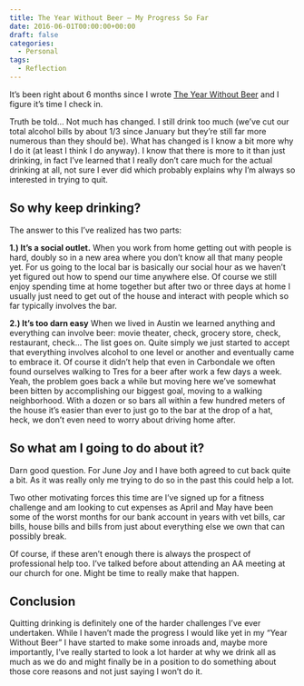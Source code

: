 ```yaml
---
title: The Year Without Beer – My Progress So Far
date: 2016-06-01T00:00:00+00:00
draft: false
categories:
  - Personal
tags:
  - Reflection
---
```


It’s been right about 6 months since I wrote [The Year Without Beer][1] and I figure it’s time I check in.

Truth be told… Not much has changed. I still drink too much (we’ve cut our total alcohol bills by about 1/3 since January but they’re still far more numerous than they should be). What has changed is I know a bit more why I do it (at least I think I do anyway). I know that there is more to it than just drinking, in fact I’ve learned that I really don’t care much for the actual drinking at all, not sure I ever did which probably explains why I’m always so interested in trying to quit.

## So why keep drinking?

The answer to this I’ve realized has two parts:

**1.) It’s a social outlet.**
When you work from home getting out with people is hard, doubly so in a new area where you don’t know all that many people yet. For us going to the local bar is basically our social hour as we haven’t yet figured out how to spend our time anywhere else. Of course we still enjoy spending time at home together but after two or three days at home I usually just need to get out of the house and interact with people which so far typically involves the bar.

**2.) It’s too darn easy**
When we lived in Austin we learned anything and everything can involve beer: movie theater, check, grocery store, check, restaurant, check… The list goes on. Quite simply we just started to accept that everything involves alcohol to one level or another and eventually came to embrace it. Of course it didn’t help that even in Carbondale we often found ourselves walking to Tres for a beer after work a few days a week. Yeah, the problem goes back a while but moving here we’ve somewhat been bitten by accomplishing our biggest goal, moving to a walking neighborhood. With a dozen or so bars all within a few hundred meters of the house it’s easier than ever to just go to the bar at the drop of a hat, heck, we don’t even need to worry about driving home after.

## So what am I going to do about it?

Darn good question. For June Joy and I have both agreed to cut back quite a bit. As it was really only me trying to do so in the past this could help a lot.

Two other motivating forces this time are I’ve signed up for a fitness challenge and am looking to cut expenses as April and May have been some of the worst months for our bank account in years with vet bills, car bills, house bills and bills from just about everything else we own that can possibly break.

Of course, if these aren’t enough there is always the prospect of professional help too. I’ve talked before about attending an AA meeting at our church for one. Might be time to really make that happen.

## Conclusion

Quitting drinking is definitely one of the harder challenges I’ve ever undertaken. While I haven’t made the progress I would like yet in my “Year Without Beer” I have started to make some inroads and, maybe more importantly, I’ve really started to look a lot harder at why we drink all as much as we do and might finally be in a position to do something about those core reasons and not just saying I won’t do it.

 [1]: /2016/01/the-year-without-beer/
